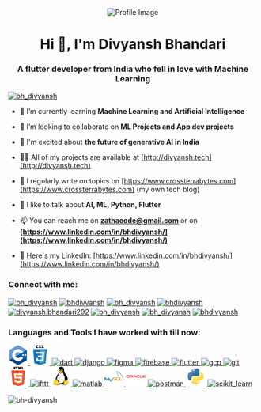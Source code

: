 <div align="center"><img src="https://blogger.googleusercontent.com/img/a/AVvXsEjmu5PP-BUSX3bdwaMC-RgeB5XQfi57r_VV5VEAePIz6i6L8RcgjVR2lO4SgD3RLNsYeZJzGX1WDJW-fiZqcFl1R6-8ibKTp5fukGKXQZZQfbGQoFzJQMPjJLQdAufFFo8NYC20ocU1MZGjNdVMz9UIKFHRp0baZMicQPWGs0B_hy-4SUMJ6Bm2rpRn7g=s612" width="120" height="120" alt="Profile Image"/></div>

<h1 align="center">Hi 👋, I'm Divyansh Bhandari</h1>
<h3 align="center">A flutter developer from India who fell in love with Machine Learning</h3>

<p align="left"> <a href="https://twitter.com/bh_divyansh" target="blank"><img src="https://img.shields.io/twitter/follow/bh_divyansh?logo=twitter&style=for-the-badge" alt="bh_divyansh" /></a> </p>

- 🌱 I’m currently learning **Machine Learning and Artificial Intelligence**

- 👯 I’m looking to collaborate on **ML Projects and App dev projects**

- 💫 I'm excited about **the future of generative AI in India**

- 👨‍💻 All of my projects are available at [http://divyansh.tech](http://divyansh.tech)

- 📝 I regularly write on topics on [https://www.crossterrabytes.com](https://www.crossterrabytes.com) (my own tech blog)

- 💬 I like to talk about **AI, ML, Python, Flutter**

- 📫 You can reach me on **zathacode@gmail.com** or on **[https://www.linkedin.com/in/bhdivyansh/](https://www.linkedin.com/in/bhdivyansh/)**

- 📄 Here's my LinkedIn: [https://www.linkedin.com/in/bhdivyansh/](https://www.linkedin.com/in/bhdivyansh/)

<h3 align="left">Connect with me:</h3>
<p align="left">
<a href="https://twitter.com/bh_divyansh" target="blank"><img align="center" src="https://raw.githubusercontent.com/rahuldkjain/github-profile-readme-generator/master/src/images/icons/Social/twitter.svg" alt="bh_divyansh" height="30" width="40" /></a>
<a href="https://linkedin.com/in/bhdivyansh" target="blank"><img align="center" src="https://raw.githubusercontent.com/rahuldkjain/github-profile-readme-generator/master/src/images/icons/Social/linked-in-alt.svg" alt="bhdivyansh" height="30" width="40" /></a>
<a href="https://stackoverflow.com/users/bh_divyansh" target="blank"><img align="center" src="https://raw.githubusercontent.com/rahuldkjain/github-profile-readme-generator/master/src/images/icons/Social/stack-overflow.svg" alt="bh_divyansh" height="30" width="40" /></a>
<a href="https://kaggle.com/bhdivyansh" target="blank"><img align="center" src="https://raw.githubusercontent.com/rahuldkjain/github-profile-readme-generator/master/src/images/icons/Social/kaggle.svg" alt="bhdivyansh" height="30" width="40" /></a>
<a href="https://instagram.com/divyansh.bhandari292" target="blank"><img align="center" src="https://raw.githubusercontent.com/rahuldkjain/github-profile-readme-generator/master/src/images/icons/Social/instagram.svg" alt="divyansh.bhandari292" height="30" width="40" /></a>
<a href="https://www.hackerrank.com/bh_divyansh" target="blank"><img align="center" src="https://raw.githubusercontent.com/rahuldkjain/github-profile-readme-generator/master/src/images/icons/Social/hackerrank.svg" alt="bh_divyansh" height="30" width="40" /></a>
<a href="https://www.leetcode.com/bh_divyansh" target="blank"><img align="center" src="https://raw.githubusercontent.com/rahuldkjain/github-profile-readme-generator/master/src/images/icons/Social/leet-code.svg" alt="bh_divyansh" height="30" width="40" /></a>
<a href="https://auth.geeksforgeeks.org/user/bhdivyansh" target="blank"><img align="center" src="https://raw.githubusercontent.com/rahuldkjain/github-profile-readme-generator/master/src/images/icons/Social/geeks-for-geeks.svg" alt="bhdivyansh" height="30" width="40" /></a>
</p>

<h3 align="left">Languages and Tools I have worked with till now:</h3>
<p align="left"> <a href="https://www.w3schools.com/cpp/" target="_blank" rel="noreferrer"> <img src="https://raw.githubusercontent.com/devicons/devicon/master/icons/cplusplus/cplusplus-original.svg" alt="cplusplus" width="40" height="40"/> </a> <a href="https://www.w3schools.com/css/" target="_blank" rel="noreferrer"> <img src="https://raw.githubusercontent.com/devicons/devicon/master/icons/css3/css3-original-wordmark.svg" alt="css3" width="40" height="40"/> </a> <a href="https://dart.dev" target="_blank" rel="noreferrer"> <img src="https://www.vectorlogo.zone/logos/dartlang/dartlang-icon.svg" alt="dart" width="40" height="40"/> </a> <a href="https://www.djangoproject.com/" target="_blank" rel="noreferrer"> <img src="https://cdn.worldvectorlogo.com/logos/django.svg" alt="django" width="40" height="40"/> </a> <a href="https://www.figma.com/" target="_blank" rel="noreferrer"> <img src="https://www.vectorlogo.zone/logos/figma/figma-icon.svg" alt="figma" width="40" height="40"/> </a> <a href="https://firebase.google.com/" target="_blank" rel="noreferrer"> <img src="https://www.vectorlogo.zone/logos/firebase/firebase-icon.svg" alt="firebase" width="40" height="40"/> </a> <a href="https://flutter.dev" target="_blank" rel="noreferrer"> <img src="https://www.vectorlogo.zone/logos/flutterio/flutterio-icon.svg" alt="flutter" width="40" height="40"/> </a> <a href="https://cloud.google.com" target="_blank" rel="noreferrer"> <img src="https://www.vectorlogo.zone/logos/google_cloud/google_cloud-icon.svg" alt="gcp" width="40" height="40"/> </a> <a href="https://git-scm.com/" target="_blank" rel="noreferrer"> <img src="https://www.vectorlogo.zone/logos/git-scm/git-scm-icon.svg" alt="git" width="40" height="40"/> </a> <a href="https://www.w3.org/html/" target="_blank" rel="noreferrer"> <img src="https://raw.githubusercontent.com/devicons/devicon/master/icons/html5/html5-original-wordmark.svg" alt="html5" width="40" height="40"/> </a> <a href="https://ifttt.com/" target="_blank" rel="noreferrer"> <img src="https://www.vectorlogo.zone/logos/ifttt/ifttt-ar21.svg" alt="ifttt" width="40" height="40"/> </a> <a href="https://www.linux.org/" target="_blank" rel="noreferrer"> <img src="https://raw.githubusercontent.com/devicons/devicon/master/icons/linux/linux-original.svg" alt="linux" width="40" height="40"/> </a> <a href="https://www.mathworks.com/" target="_blank" rel="noreferrer"> <img src="https://upload.wikimedia.org/wikipedia/commons/2/21/Matlab_Logo.png" alt="matlab" width="40" height="40"/> </a> <a href="https://www.mysql.com/" target="_blank" rel="noreferrer"> <img src="https://raw.githubusercontent.com/devicons/devicon/master/icons/mysql/mysql-original-wordmark.svg" alt="mysql" width="40" height="40"/> </a> <a href="https://www.oracle.com/" target="_blank" rel="noreferrer"> <img src="https://raw.githubusercontent.com/devicons/devicon/master/icons/oracle/oracle-original.svg" alt="oracle" width="40" height="40"/> </a> <a href="https://postman.com" target="_blank" rel="noreferrer"> <img src="https://www.vectorlogo.zone/logos/getpostman/getpostman-icon.svg" alt="postman" width="40" height="40"/> </a> <a href="https://www.python.org" target="_blank" rel="noreferrer"> <img src="https://raw.githubusercontent.com/devicons/devicon/master/icons/python/python-original.svg" alt="python" width="40" height="40"/> </a> <a href="https://scikit-learn.org/" target="_blank" rel="noreferrer"> <img src="https://upload.wikimedia.org/wikipedia/commons/0/05/Scikit_learn_logo_small.svg" alt="scikit_learn" width="40" height="40"/> </a> </p>

<p><img align="center" src="https://github-readme-stats.vercel.app/api/top-langs?username=bh-divyansh&show_icons=true&locale=en&layout=compact" alt="bh-divyansh" /></p>

